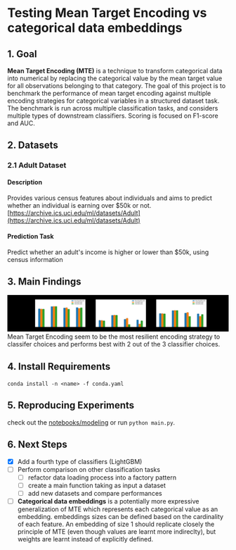 # Testing Mean Target Encoding vs categorical data embeddings
## 1. Goal
**Mean Target Encoding (MTE)** is a technique to transform categorical data into numerical by replacing the categorical value by the mean target value for all observations belonging to that category.  The goal of this project is to benchmark the performance of mean target encoding  against multiple encoding strategies for categorical variables in a structured dataset task.  
The benchmark is run across multiple classification tasks, and considers multiple types of downstream classifiers. Scoring is focused on F1-score and AUC.

## 2. Datasets

### 2.1 Adult Dataset
#### Description
Provides various census features about individuals and aims to predict whether an individual is earning over $50k or not.
[https://archive.ics.uci.edu/ml/datasets/Adult](https://archive.ics.uci.edu/ml/datasets/Adult)

#### Prediction Task
Predict whether an adult's income is higher or lower than $50k, using census information

## 3. Main Findings
![](figures/model_encoder_comparison.png)
Mean Target Encoding seem to be the most resilient encoding strategy to classifer choices and performs best with 2 out of the 3 classifier choices.

## 4. Install Requirements
`conda install -n <name> -f conda.yaml`

## 5. Reproducing Experiments
check out the [notebooks/modeling](notebooks/modeling.ipynb) or run `python main.py`.

## 6. Next Steps

- [x] Add a fourth type of classifiers (LightGBM)
- [ ] Perform comparison on other classification tasks
  - [ ] refactor data loading process into a factory pattern
  - [ ] create a main function taking as input a dataset
  - [ ] add new datasets and compare performances
- [ ] **Categorical data embeddings** is a potentially more expressive generalization of MTE which represents each categorical value as an embedding. embeddings sizes can be defined based on the cardinality of each feature. An embedding of size 1 should replicate closely the principle of MTE (even though values are learnt more indireclty), but weights are learnt instead of explicitly defined.
